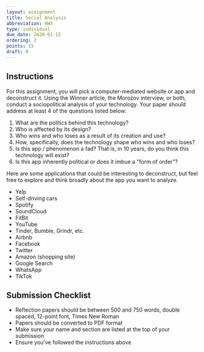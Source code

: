 ```yaml
---
layout: assignment
title: Social Analysis
abbreviation: HW3
type: individual
due_date: 2020-01-15
ordering: 2
points: 15
draft: 0
---
```


## Instructions
For this assignment, you will pick a computer-mediated website or app and deconstruct it. Using the Winner article, the Morozov interview, or both, conduct a sociopolitical analysis of your technology. Your paper should address at least 4 of the questions listed below: 

1. What are the politics behind this technology? 
2. Who is affected by its design? 
3. Who wins and who loses as a result of its creation and use?
4. How, specifically, does the technology shape who wins and who loses?
5. Is this app / phenomenon a fad? That is, in 10 years, do you think this technology will exist? 
6. Is this app inherently political or does it imbue a "form of order"?

Here are some applications that could be interesting to deconstruct, but feel free to explore and think broadly about the app you want to analyze.

* Yelp
* Self-driving cars
* Spotify
* SoundCloud
* FitBit
* YouTube
* Tinder, Bumble, Grindr, etc.
* Airbnb
* Facebook
* Twitter
* Amazon (shopping site)
* Google Search
* WhatsApp
* TikTok

## Submission Checklist
* Reflection papers should be between 500 and 750 words, double spaced, 12-point font, Times New Roman
* Papers should be converted to PDF format
* Make sure your name and section are listed at the top of your submission
* Ensure you've followed the instructions above